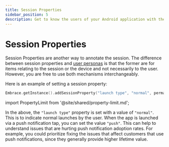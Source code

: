 ```yaml
---
title: Session Properties
sidebar_position: 5
description: Get to know the users of your Android application with the Embrace SDK
---
```


# Session Properties

Session Properties are another way to annotate the session.
The difference between session properties and [user personas](/android/features/identify-users#user-personas) is that the former are for items relating to the session or the device and not necessarily to the user.
However, you are free to use both mechanisms interchangeably.

Here is an example of setting a session property:

```kotlin
Embrace.getInstance().addSessionProperty("launch type", "normal", permanent: false)
```

import PropertyLimit from '@site/shared/property-limit.md';

<PropertyLimit />

In the above, the `"launch type"` property is set with a value of `"normal"`.
This is to indicate normal launches by the user.
When the app is launched via a push notification tap, you can set the value `"push"`.
This can help to understand issues that are hurting push notification adoption rates.
For example, you could prioritize fixing the issues that affect customers that use push notifications, since they generally provide higher lifetime value.
